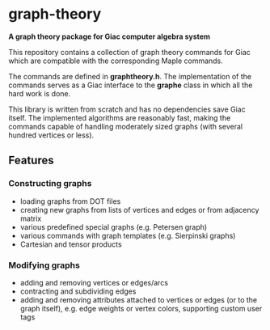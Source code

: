 # graph-theory
**A graph theory package for Giac computer algebra system**

This repository contains a collection of graph theory commands for Giac which are compatible with the corresponding Maple commands.

The commands are defined in **graphtheory.h**. The implementation of the commands serves as a Giac interface to the **graphe** class in which all the hard work is done.

This library is written from scratch and has no dependencies save Giac itself. The implemented algorithms are reasonably fast, making the commands capable of handling moderately sized graphs (with several hundred vertices or less).

## Features
### Constructing graphs
- loading graphs from DOT files
- creating new graphs from lists of vertices and edges or from adjacency matrix
- various predefined special graphs (e.g. Petersen graph)
- various commands with graph templates (e.g. Sierpinski graphs)
- Cartesian and tensor products
### Modifying graphs
- adding and removing vertices or edges/arcs
- contracting and subdividing edges
- adding and removing attributes attached to vertices or edges (or to the graph itself), e.g. edge weights or vertex colors, supporting custom user tags